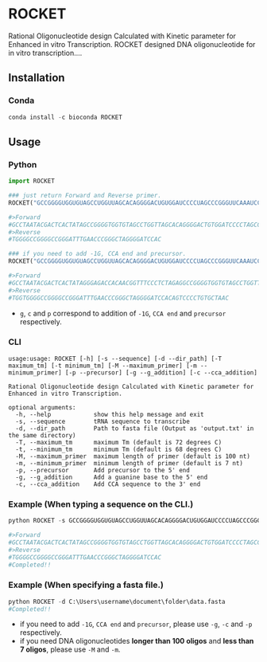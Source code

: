 # ROCKET
Rational Oligonucleotide design Calculated with Kinetic parameter for Enhanced in vitro Transcription.
ROCKET designed DNA oligonucleotide for in vitro transcription....

## Installation

### Conda
```python
conda install -c bioconda ROCKET
```

## Usage

### Python
```python
import ROCKET

### just return Forward and Reverse primer.
ROCKET("GCCGGGGUGGUGUAGCCUGGUUAGCACAGGGGACUGUGGAUCCCCUAGCCCGGGUUCAAAUCCCGGCCCCGGCCCCA")

#>Forward
#GCCTAATACGACTCACTATAGCCGGGGTGGTGTAGCCTGGTTAGCACAGGGGACTGTGGATCCCCTAGCCCGGGTTCAAATCCC
#>Reverse
#TGGGGCCGGGGCCGGGATTTGAACCCGGGCTAGGGGATCCAC

### if you need to add -1G, CCA end and precursor.
ROCKET("GCCGGGGUGGUGUAGCCUGGUUAGCACAGGGGACUGUGGAUCCCCUAGCCCGGGUUCAAAUCCCGGCCCCGGCCCCA",g=True, c=True, p=True )

#>Forward
#GCCTAATACGACTCACTATAGGGAGACCACAACGGTTTCCCTCTAGAGGCCGGGGTGGTGTAGCCTGGTTAGCACAGGGGACTGTGGATCCCCTAGC
#>Reverse
#TGGTGGGGCCGGGGCCGGGATTTGAACCCGGGCTAGGGGATCCACAGTCCCCTGTGCTAAC
```
* `g`, `c` and `p` correspond to addition of `-1G`, `CCA end` and `precursor` respectively.

### CLI
```
usage:usage: ROCKET [-h] [-s --sequence] [-d --dir_path] [-T maximum_tm] [-t minimum_tm] [-M --maximum_primer] [-m --minimum_primer] [-p --precursor] [-g --g_addition] [-c --cca_addition]

Rational Oligonucleotide design Calculated with Kinetic parameter for Enhanced in vitro Transcription.

optional arguments:
  -h, --help            show this help message and exit
  -s, --sequence        tRNA sequence to transcribe
  -d, --dir_path        Path to fasta file (Output as 'output.txt' in the same directory)
  -T, --maximum_tm      maximum Tm (default is 72 degrees C)
  -t, --minimum_tm      minimum Tm (default is 68 degrees C)
  -M, --maximum_primer  maximum length of primer (default is 100 nt)
  -m, --minimum_primer  minimum length of primer (default is 7 nt)
  -p, --precursor       Add precursor to the 5' end
  -g, --g_addition      Add a guanine base to the 5' end
  -c, --cca_addition    Add CCA sequence to the 3' end
``` 
### Example (When typing a sequence on the CLI.)
```python
python ROCKET -s GCCGGGGUGGUGUAGCCUGGUUAGCACAGGGGACUGUGGAUCCCCUAGCCCGGGUUCAAAUCCCGGCCCCGGCCCCA

#>Forward
#GCCTAATACGACTCACTATAGCCGGGGTGGTGTAGCCTGGTTAGCACAGGGGACTGTGGATCCCCTAGCCCGGGTTCAAATCCC
#>Reverse
#TGGGGCCGGGGCCGGGATTTGAACCCGGGCTAGGGGATCCAC
#Completed!!
```
### Example (When specifying a fasta file.)
```python
python ROCKET -d C:\Users\username\document\folder\data.fasta
#Completed!!
```
* if you need to add `-1G`, `CCA end` and `precursor`, please use `-g`, `-c` and `-p` respectively.
* if you need DNA oligonucleotides **longer than 100 oligos** and **less than 7 oligos**, please use `-M` and `-m`.
